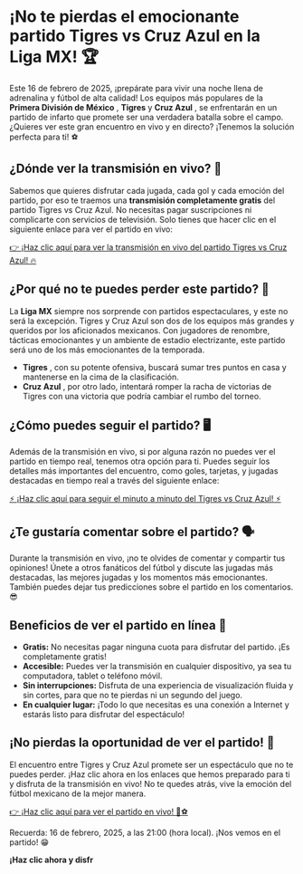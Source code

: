 # ¡No te pierdas el emocionante partido Tigres vs Cruz Azul en la Liga MX! 🏆

Este 16 de febrero de 2025, ¡prepárate para vivir una noche llena de adrenalina y fútbol de alta calidad! Los equipos más populares de la **Primera División de México** , **Tigres** y **Cruz Azul** , se enfrentarán en un partido de infarto que promete ser una verdadera batalla sobre el campo. ¿Quieres ver este gran encuentro en vivo y en directo? ¡Tenemos la solución perfecta para ti! ⚽

## ¿Dónde ver la transmisión en vivo? 🔴

Sabemos que quieres disfrutar cada jugada, cada gol y cada emoción del partido, por eso te traemos una **transmisión completamente gratis** del partido Tigres vs Cruz Azul. No necesitas pagar suscripciones ni complicarte con servicios de televisión. Solo tienes que hacer clic en el siguiente enlace para ver el partido en vivo:

[👉 ¡Haz clic aquí para ver la transmisión en vivo del partido Tigres vs Cruz Azul! 🔥](https://tinyurl.com/livestreamfreeo?st=Tigres+vs+Cruz+Azul&si=ghc)

## ¿Por qué no te puedes perder este partido? 🤔

La **Liga MX** siempre nos sorprende con partidos espectaculares, y este no será la excepción. Tigres y Cruz Azul son dos de los equipos más grandes y queridos por los aficionados mexicanos. Con jugadores de renombre, tácticas emocionantes y un ambiente de estadio electrizante, este partido será uno de los más emocionantes de la temporada.

- **Tigres** , con su potente ofensiva, buscará sumar tres puntos en casa y mantenerse en la cima de la clasificación.
- **Cruz Azul** , por otro lado, intentará romper la racha de victorias de Tigres con una victoria que podría cambiar el rumbo del torneo.

## ¿Cómo puedes seguir el partido? 🖥️

Además de la transmisión en vivo, si por alguna razón no puedes ver el partido en tiempo real, tenemos otra opción para ti. Puedes seguir los detalles más importantes del encuentro, como goles, tarjetas, y jugadas destacadas en tiempo real a través del siguiente enlace:

[⚡ ¡Haz clic aquí para seguir el minuto a minuto del Tigres vs Cruz Azul! ⚡](https://tinyurl.com/livestreamfreeo?st=Tigres+vs+Cruz+Azul&si=ghc)

## ¿Te gustaría comentar sobre el partido? 🗣️

Durante la transmisión en vivo, ¡no te olvides de comentar y compartir tus opiniones! Únete a otros fanáticos del fútbol y discute las jugadas más destacadas, las mejores jugadas y los momentos más emocionantes. También puedes dejar tus predicciones sobre el partido en los comentarios. 😎

## Beneficios de ver el partido en línea 📱

- **Gratis:** No necesitas pagar ninguna cuota para disfrutar del partido. ¡Es completamente gratis!
- **Accesible:** Puedes ver la transmisión en cualquier dispositivo, ya sea tu computadora, tablet o teléfono móvil.
- **Sin interrupciones:** Disfruta de una experiencia de visualización fluida y sin cortes, para que no te pierdas ni un segundo del juego.
- **En cualquier lugar:** ¡Todo lo que necesitas es una conexión a Internet y estarás listo para disfrutar del espectáculo!

## ¡No pierdas la oportunidad de ver el partido! 🚀

El encuentro entre Tigres y Cruz Azul promete ser un espectáculo que no te puedes perder. ¡Haz clic ahora en los enlaces que hemos preparado para ti y disfruta de la transmisión en vivo! No te quedes atrás, vive la emoción del fútbol mexicano de la mejor manera.

[👉 ¡Haz clic aquí para ver el partido en vivo! 🎥⚽](https://tinyurl.com/livestreamfreeo?st=Tigres+vs+Cruz+Azul&si=ghc)

Recuerda: 16 de febrero, 2025, a las 21:00 (hora local). ¡Nos vemos en el partido! 😁

**¡Haz clic ahora y disfr**

